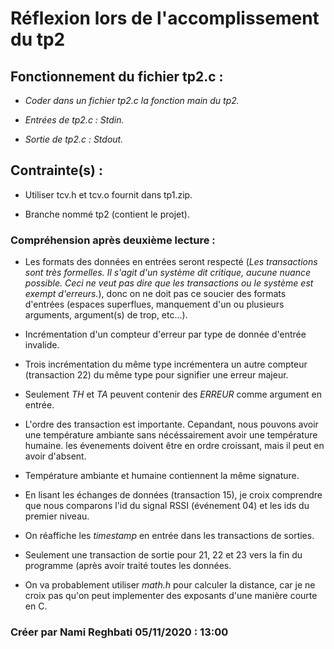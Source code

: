 # Réflexion lors de l'accomplissement du tp2

## Fonctionnement du fichier tp2.c :

- *Coder dans un fichier tp2.c la fonction main du tp2.*

- *Entrées de tp2.c : Stdin.* 

- *Sortie de tp2.c : Stdout.*

## Contrainte(s) :

- Utiliser tcv.h et tcv.o fournit dans tp1.zip.

- Branche nommé tp2 (contient le projet).

### Compréhension après deuxième lecture :

- Les formats des données en entrées seront respecté (*Les transactions sont très formelles. Il s'agit d'un système dit critique, aucune nuance possible.
  Ceci ne veut pas dire que les transactions ou le système est exempt d'erreurs.*), donc on ne doit pas ce soucier des formats d'entrées (espaces superflues,
  manquement d'un ou plusieurs arguments, argument(s) de trop, etc...).

- Incrémentation d'un compteur d'erreur par type de donnée d'entrée invalide.

- Trois incrémentation du même type incrémentera un autre compteur (transaction 22) du même type pour signifier une erreur majeur.

- Seulement *TH* et *TA* peuvent contenir des *ERREUR* comme argument en entrée.

- L'ordre des transaction est importante. Cepandant, nous pouvons avoir une température ambiante sans nécéssairement avoir une température humaine.
  les évenements doivent être en ordre croissant, mais il peut en avoir d'absent.

- Température ambiante et humaine contiennent la même signature.

- En lisant les échanges de données (transaction 15), je croix comprendre que nous comparons l'id du signal RSSI (événement 04) et les ids du premier niveau.

- On réaffiche les *timestamp* en entrée dans les transactions de sorties.

- Seulement une transaction de sortie pour 21, 22 et 23 vers la fin du programme (après avoir traité toutes les données.

- On va probablement utiliser *math.h* pour calculer la distance, car je ne croix pas qu'on peut implementer des exposants d'une manière courte en C.

### Créer par Nami Reghbati 05/11/2020 : 13:00
